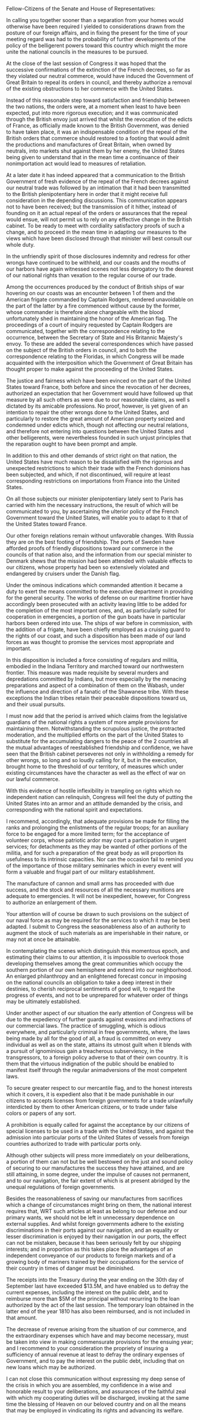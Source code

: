 Fellow-Citizens of the Senate and House of Representatives:

In calling you together sooner than a separation from your homes would otherwise have been required I yielded to considerations drawn from the posture of our foreign affairs, and in fixing the present for the time of your meeting regard was had to the probability of further developments of the policy of the belligerent powers toward this country which might the more unite the national councils in the measures to be pursued.

At the close of the last session of Congress it was hoped that the successive confirmations of the extinction of the French decrees, so far as they violated our neutral commerce, would have induced the Government of Great Britain to repeal its orders in council, and thereby authorize a removal of the existing obstructions to her commerce with the United States.

Instead of this reasonable step toward satisfaction and friendship between the two nations, the orders were, at a moment when least to have been expected, put into more rigorous execution; and it was communicated through the British envoy just arrived that whilst the revocation of the edicts of France, as officially made known to the British Government, was denied to have taken place, it was an indispensable condition of the repeal of the British orders that commerce should restored to a footing that would admit the productions and manufactures of Great Britain, when owned by neutrals, into markets shut against them by her enemy, the United States being given to understand that in the mean time a continuance of their nonimportation act would lead to measures of retaliation.

At a later date it has indeed appeared that a communication to the British Government of fresh evidence of the repeal of the French decrees against our neutral trade was followed by an intimation that it had been transmitted to the British plenipotentiary here in order that it might receive full consideration in the depending discussions. This communication appears not to have been received; but the transmission of it hither, instead of founding on it an actual repeal of the orders or assurances that the repeal would ensue, will not permit us to rely on any effective change in the British cabinet. To be ready to meet with cordiality satisfactory proofs of such a change, and to proceed in the mean time in adapting our measures to the views which have been disclosed through that minister will best consult our whole duty.

In the unfriendly spirit of those disclosures indemnity and redress for other wrongs have continued to be withheld, and our coasts and the mouths of our harbors have again witnessed scenes not less derogatory to the dearest of our national rights than vexation to the regular course of our trade.

Among the occurrences produced by the conduct of British ships of war hovering on our coasts was an encounter between 1 of them and the American frigate commanded by Captain Rodgers, rendered unavoidable on the part of the latter by a fire commenced without cause by the former, whose commander is therefore alone chargeable with the blood unfortunately shed in maintaining the honor of the American flag. The proceedings of a court of inquiry requested by Captain Rodgers are communicated, together with the correspondence relating to the occurrence, between the Secretary of State and His Britannic Majesty's envoy. To these are added the several correspondences which have passed on the subject of the British orders in council, and to both the correspondence relating to the Floridas, in which Congress will be made acquainted with the interposition which the Government of Great Britain has thought proper to make against the proceeding of the United States.

The justice and fairness which have been evinced on the part of the United States toward France, both before and since the revocation of her decrees, authorized an expectation that her Government would have followed up that measure by all such others as were due to our reasonable claims, as well s dictated by its amicable professions. No proof, however, is yet given of an intention to repair the other wrongs done to the United States, and particularly to restore the great amount of American property seized and condemned under edicts which, though not affecting our neutral relations, and therefore not entering into questions between the United States and other belligerents, were nevertheless founded in such unjust principles that the reparation ought to have been prompt and ample.

In addition to this and other demands of strict right on that nation, the United States have much reason to be dissatisfied with the rigorous and unexpected restrictions to which their trade with the French dominions has been subjected, and which, if not discontinued, will require at least corresponding restrictions on importations from France into the United States.

On all those subjects our minister plenipotentiary lately sent to Paris has carried with him the necessary instructions, the result of which will be communicated to you, by ascertaining the ulterior policy of the French Government toward the United States, will enable you to adapt to it that of the United States toward France.

Our other foreign relations remain without unfavorable changes. With Russia they are on the best footing of friendship. The ports of Sweden have afforded proofs of friendly dispositions toward our commerce in the councils of that nation also, and the information from our special minister to Denmark shews that the mission had been attended with valuable effects to our citizens, whose property had been so extensively violated and endangered by cruisers under the Danish flag.

Under the ominous indications which commanded attention it became a duty to exert the means committed to the executive department in providing for the general security. The works of defense on our maritime frontier have accordingly been prosecuted with an activity leaving little to be added for the completion of the most important ones, and, as particularly suited for cooperation in emergencies, a portion of the gun boats have in particular harbors been ordered into use. The ships of war before in commission, with the addition of a frigate, have been chiefly employed as a cruising guard to the rights of our coast, and such a disposition has been made of our land forces as was thought to promise the services most appropriate and important.

In this disposition is included a force consisting of regulars and militia, embodied in the Indiana Territory and marched toward our northwestern frontier. This measure was made requisite by several murders and depredations committed by Indians, but more especially by the menacing preparations and aspect of a combination of them on the Wabash, under the influence and direction of a fanatic of the Shawanese tribe. With these exceptions the Indian tribes retain their peaceable dispositions toward us, and their usual pursuits.

I must now add that the period is arrived which claims from the legislative guardians of the national rights a system of more ample provisions for maintaining them. Notwithstanding the scrupulous justice, the protracted moderation, and the multiplied efforts on the part of the United States to substitute for the accumulating dangers to the peace of the 2 countries all the mutual advantages of reestablished friendship and confidence, we have seen that the British cabinet perseveres not only in withholding a remedy for other wrongs, so long and so loudly calling for it, but in the execution, brought home to the threshold of our territory, of measures which under existing circumstances have the character as well as the effect of war on our lawful commerce.

With this evidence of hostile inflexibility in trampling on rights which no independent nation can relinquish, Congress will feel the duty of putting the United States into an armor and an attitude demanded by the crisis, and corresponding with the national spirit and expectations.

I recommend, accordingly, that adequate provisions be made for filling the ranks and prolonging the enlistments of the regular troops; for an auxiliary force to be engaged for a more limited term; for the acceptance of volunteer corps, whose patriotic ardor may court a participation in urgent services; for detachments as they may be wanted of other portions of the militia, and for such a preparation of the great body as will proportion its usefulness to its intrinsic capacities. Nor can the occasion fail to remind you of the importance of those military seminaries which in every event will form a valuable and frugal part of our military establishment.

The manufacture of cannon and small arms has proceeded with due success, and the stock and resources of all the necessary munitions are adequate to emergencies. It will not be inexpedient, however, for Congress to authorize an enlargement of them.

Your attention will of course be drawn to such provisions on the subject of our naval force as may be required for the services to which it may be best adapted. I submit to Congress the seasonableness also of an authority to augment the stock of such materials as are imperishable in their nature, or may not at once be attainable.

In contemplating the scenes which distinguish this momentous epoch, and estimating their claims to our attention, it is impossible to overlook those developing themselves among the great communities which occupy the southern portion of our own hemisphere and extend into our neighborhood. An enlarged philanthropy and an enlightened forecast concur in imposing on the national councils an obligation to take a deep interest in their destinies, to cherish reciprocal sentiments of good will, to regard the progress of events, and not to be unprepared for whatever order of things may be ultimately established.

Under another aspect of our situation the early attention of Congress will be due to the expediency of further guards against evasions and infractions of our commercial laws. The practice of smuggling, which is odious everywhere, and particularly criminal in free governments, where, the laws being made by all for the good of all, a fraud is committed on every individual as well as on the state, attains its utmost guilt when it blends with a pursuit of ignominious gain a treacherous subserviency, in the transgressors, to a foreign policy adverse to that of their own country. It is them that the virtuous indignation of the public should be enabled to manifest itself through the regular animadversions of the most competent laws.

To secure greater respect to our mercantile flag, and to the honest interests which it covers, it is expedient also that it be made punishable in our citizens to accepts licenses from foreign governments for a trade unlawfully interdicted by them to other American citizens, or to trade under false colors or papers of any sort.

A prohibition is equally called for against the acceptance by our citizens of special licenses to be used in a trade with the United States, and against the admission into particular ports of the United States of vessels from foreign countries authorized to trade with particular ports only.

Although other subjects will press more immediately on your deliberations, a portion of them can not but be well bestowed on the just and sound policy of securing to our manufactures the success they have attained, and are still attaining, in some degree, under the impulse of causes not permanent, and to our navigation, the fair extent of which is at present abridged by the unequal regulations of foreign governments.

Besides the reasonableness of saving our manufactures from sacrifices which a change of circumstances might bring on them, the national interest requires that, WRT such articles at least as belong to our defense and our primary wants, we should not be left in unnecessary dependence on external supplies. And whilst foreign governments adhere to the existing discriminations in their ports against our navigation, and an equality or lesser discrimination is enjoyed by their navigation in our ports, the effect can not be mistaken, because it has been seriously felt by our shipping interests; and in proportion as this takes place the advantages of an independent conveyance of our products to foreign markets and of a growing body of mariners trained by their occupations for the service of their country in times of danger must be diminished.

The receipts into the Treasury during the year ending on the 30th day of September last have exceeded $13.5M, and have enabled us to defray the current expenses, including the interest on the public debt, and to reimburse more than $5M of the principal without recurring to the loan authorized by the act of the last session. The temporary loan obtained in the latter end of the year 1810 has also been reimbursed, and is not included in that amount.

The decrease of revenue arising from the situation of our commerce, and the extraordinary expenses which have and may become necessary, must be taken into view in making commensurate provisions for the ensuing year; and I recommend to your consideration the propriety of insuring a sufficiency of annual revenue at least to defray the ordinary expenses of Government, and to pay the interest on the public debt, including that on new loans which may be authorized.

I can not close this communication without expressing my deep sense of the crisis in which you are assembled, my confidence in a wise and honorable result to your deliberations, and assurances of the faithful zeal with which my cooperating duties will be discharged, invoking at the same time the blessing of Heaven on our beloved country and on all the means that may be employed in vindicating its rights and advancing its welfare.
